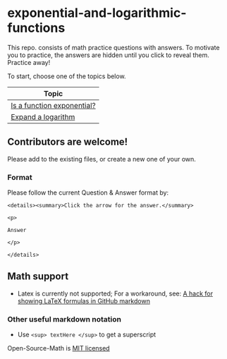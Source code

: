 # exponential-and-logarithmic-functions

This repo. consists of math practice questions with answers. To motivate you to practice, the answers are hidden until you click to reveal them. Practice away!

To start, choose one of the topics below.

| Topic      | 
| ----------- |
| [Is a function exponential?](is-this-an-exponential-function.md)|
| [Expand a logarithm](expand-logarithms.md) |


## Contributors are welcome!

Please add to the existing files, or create a new one of your own.

### Format
Please follow the current Question & Answer format by:

`<details><summary>Click the arrow for the answer.</summary>`

`<p>`

`Answer`

`</p>`

`</details>`

## Math support
- Latex is currently not supported; For a workaround, see: [A hack for showing LaTeX formulas in GitHub markdown](https://gist.github.com/a-rodin/fef3f543412d6e1ec5b6cf55bf197d7b)

### Other useful markdown notation
- Use `<sup> textHere </sup>` to get a superscript

Open-Source-Math is [MIT licensed](LICENSE.md)
